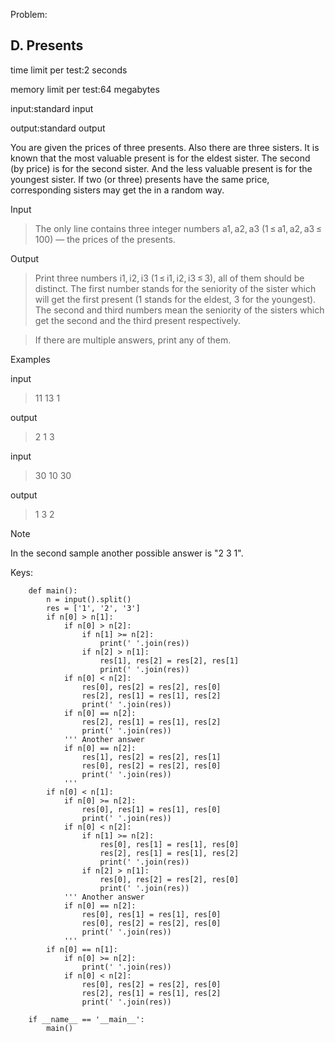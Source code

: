 Problem:
## D. Presents
time limit per test:2 seconds

memory limit per test:64 megabytes

input:standard input

output:standard output

You are given the prices of three presents. Also there are three sisters. It is known that the most valuable present is for the eldest sister. The second (by price) is for the second sister. And the less valuable present is for the youngest sister. If two (or three) presents have the same price, corresponding sisters may get the in a random way.

Input

> The only line contains three integer numbers a1, a2, a3 (1 ≤ a1, a2, a3 ≤ 100) — the prices of the presents.

Output

> Print three numbers i1, i2, i3 (1 ≤ i1, i2, i3 ≤ 3), all of them should be distinct. The first number stands for the seniority of the sister which will get the first present (1 stands for the eldest, 3 for the youngest). The second and third numbers mean the seniority of the sisters which get the second and the third present respectively.

> If there are multiple answers, print any of them.

Examples

input

> 11 13 1

output

> 2 1 3 

input

> 30 10 30

output

> 1 3 2 

Note

In the second sample another possible answer is "2 3 1".


Keys:
```
    def main():
        n = input().split()
        res = ['1', '2', '3']
        if n[0] > n[1]:
            if n[0] > n[2]:
                if n[1] >= n[2]:
                    print(' '.join(res))
                if n[2] > n[1]:
                    res[1], res[2] = res[2], res[1]
                    print(' '.join(res))
            if n[0] < n[2]:
                res[0], res[2] = res[2], res[0]
                res[2], res[1] = res[1], res[2]
                print(' '.join(res))
            if n[0] == n[2]:
                res[2], res[1] = res[1], res[2]
                print(' '.join(res))
            ''' Another answer
            if n[0] == n[2]:
                res[1], res[2] = res[2], res[1]
                res[0], res[2] = res[2], res[0]
                print(' '.join(res))
            '''
        if n[0] < n[1]:
            if n[0] >= n[2]:
                res[0], res[1] = res[1], res[0]
                print(' '.join(res))
            if n[0] < n[2]:
                if n[1] >= n[2]:
                    res[0], res[1] = res[1], res[0]
                    res[2], res[1] = res[1], res[2]
                    print(' '.join(res))
                if n[2] > n[1]:
                    res[0], res[2] = res[2], res[0]
                    print(' '.join(res))
            ''' Another answer
            if n[0] == n[2]:
                res[0], res[1] = res[1], res[0]
                res[0], res[2] = res[2], res[0]
                print(' '.join(res))
            '''
        if n[0] == n[1]:
            if n[0] >= n[2]:
                print(' '.join(res))
            if n[0] < n[2]:
                res[0], res[2] = res[2], res[0]
                res[2], res[1] = res[1], res[2]
                print(' '.join(res))

    if __name__ == '__main__':
        main()
```
